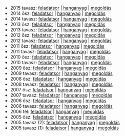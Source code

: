  - 2015 tavasz: [feladatsor](https://dari.oktatas.hu/kir/erettsegi/okev_doc/erettsegi_2015/e_francia_15maj_fl.pdf)
              | [hanganyag](https://dari.oktatas.hu/kir/erettsegi/okev_doc/erettsegi_2015/e_francia_15maj_fl.mp3)
              | [megoldás](https://dari.oktatas.hu/kir/erettsegi/okev_doc/erettsegi_2015/e_francia_15maj_ut.pdf)
 - 2014 ősz: [feladatsor](https://dari.oktatas.hu/kir/erettsegi/okev_doc/erettsegi_2014/oktober/e_francia_14okt_fl.pdf)
           | [hanganyag](https://dari.oktatas.hu/kir/erettsegi/okev_doc/erettsegi_2014/oktober/e_francia_14okt_fl.mp3)
           | [megoldás](https://dari.oktatas.hu/kir/erettsegi/okev_doc/erettsegi_2014/oktober/e_francia_14okt_ut.pdf)
 - 2014 tavasz: [feladatsor](https://dari.oktatas.hu/kir/erettsegi/okev_doc/erettsegi_2014/e_francia_14maj_fl.pdf)
              | [hanganyag](https://dari.oktatas.hu/kir/erettsegi/okev_doc/erettsegi_2014/e_francia_14maj_fl.mp3)
              | [megoldás](https://dari.oktatas.hu/kir/erettsegi/okev_doc/erettsegi_2014/e_francia_14maj_ut.pdf)
 - 2013 ősz: [feladatsor](https://dari.oktatas.hu/kir/erettsegi/okev_doc/erettsegi_2013/oktober/e_francia_13okt_fl.pdf)
           | [hanganyag](https://dari.oktatas.hu/kir/erettsegi/okev_doc/erettsegi_2013/oktober/e_francia_13okt_fl.mp3)
           | [megoldás](https://dari.oktatas.hu/kir/erettsegi/okev_doc/erettsegi_2013/oktober/e_francia_13okt_ut.pdf)
 - 2013 tavasz: [feladatsor](https://dari.oktatas.hu/kir/erettsegi/okev_doc/erettsegi_2013/e_francia_13maj_fl.pdf)
              | [hanganyag](https://dari.oktatas.hu/kir/erettsegi/okev_doc/erettsegi_2013/e_francia_13maj_fl.mp3)
              | [megoldás](https://dari.oktatas.hu/kir/erettsegi/okev_doc/erettsegi_2013/e_francia_13maj_ut.pdf)
 - 2012 ősz: [feladatsor](https://dari.oktatas.hu/kir/erettsegi/okev_doc/erettsegi_2012/oktober/e_francia_12okt_fl.pdf)
           | [hanganyag](https://dari.oktatas.hu/kir/erettsegi/okev_doc/erettsegi_2012/oktober/e_francia_12okt_fl.mp3)
           | [megoldás](https://dari.oktatas.hu/kir/erettsegi/okev_doc/erettsegi_2012/oktober/e_francia_12okt_ut.pdf)
 - 2012 tavasz: [feladatsor](https://dari.oktatas.hu/kir/erettsegi/okev_doc/erettsegi_2012/e_francia_12maj_fl.pdf)
              | [hanganyag](https://dari.oktatas.hu/kir/erettsegi/okev_doc/erettsegi_2012/e_francia_12maj_fl.mp3)
              | [megoldás](https://dari.oktatas.hu/kir/erettsegi/okev_doc/erettsegi_2012/e_francia_12maj_ut.pdf)
 - 2011 ősz: [feladatsor](https://dari.oktatas.hu/kir/erettsegi/okev_doc/erettsegi_2011/oktober/e_francia_11okt_fl.pdf)
           | [hanganyag](https://dari.oktatas.hu/kir/erettsegi/okev_doc/erettsegi_2011/oktober/e_francia_11okt_fl.mp3)
           | [megoldás](https://dari.oktatas.hu/kir/erettsegi/okev_doc/erettsegi_2011/oktober/e_francia_11okt_ut.pdf)
 - 2011 tavasz: [feladatsor](https://dari.oktatas.hu/kir/erettsegi/okev_doc/erettsegi_2011/e_francia_11maj_fl.pdf)
              | [hanganyag](https://dari.oktatas.hu/kir/erettsegi/okev_doc/erettsegi_2011/e_francia_11maj_fl.mp3)
              | [megoldás](https://dari.oktatas.hu/kir/erettsegi/okev_doc/erettsegi_2011/e_francia_11maj_ut.pdf)
 - 2010 ősz: [feladatsor](https://dari.oktatas.hu/kir/erettsegi/okev_doc/erettsegi_2010/oktober/e_francia_10okt_fl.pdf)
           | [hanganyag](https://dari.oktatas.hu/kir/erettsegi/okev_doc/erettsegi_2010/oktober/e_francia_10okt_fl.mp3)
           | [megoldás](https://dari.oktatas.hu/kir/erettsegi/okev_doc/erettsegi_2010/oktober/e_francia_10okt_ut.pdf)
 - 2010 tavasz: [feladatsor](https://dari.oktatas.hu/kir/erettsegi/okev_doc/erettsegi_2010/e_francia_10maj_fl.pdf)
              | [hanganyag](https://dari.oktatas.hu/kir/erettsegi/okev_doc/erettsegi_2010/e_francia_10maj_fl.mp3)
              | [megoldás](https://dari.oktatas.hu/kir/erettsegi/okev_doc/erettsegi_2010/e_francia_10maj_ut.pdf)
 - 2009 ősz: [feladatsor](https://dari.oktatas.hu/kir/erettsegi/okev_doc/erettsegi_2009/oktober/e_francia_09okt_fl.pdf)
           | [hanganyag](https://dari.oktatas.hu/kir/erettsegi/okev_doc/erettsegi_2009/oktober/e_francia_09okt_fl.mp3)
           | [megoldás](https://dari.oktatas.hu/kir/erettsegi/okev_doc/erettsegi_2009/oktober/e_francia_09okt_ut.pdf)
 - 2009 tavasz: [feladatsor](https://dari.oktatas.hu/kir/erettsegi/okev_doc/erettsegi_2009/e_francia_09maj_fl.pdf)
              | [hanganyag](https://dari.oktatas.hu/kir/erettsegi/okev_doc/erettsegi_2009/e_francia_09maj_fl.mp3)
              | [megoldás](https://dari.oktatas.hu/kir/erettsegi/okev_doc/erettsegi_2009/e_francia_09maj_ut.pdf)
 - 2008 ősz: [feladatsor](https://dari.oktatas.hu/kir/erettsegi/okev_doc/erettsegi_2008/oktober/e_francia_08okt_fl.pdf)
           | [hanganyag](https://dari.oktatas.hu/kir/erettsegi/okev_doc/erettsegi_2008/oktober/e_francia_08okt_fl.mp3)
           | [megoldás](https://dari.oktatas.hu/kir/erettsegi/okev_doc/erettsegi_2008/oktober/e_francia_08okt_ut.pdf)
 - 2008 tavasz: [feladatsor](https://dari.oktatas.hu/kir/erettsegi/okev_doc/erettsegi_2008/e_francia_08maj_fl.pdf)
              | [hanganyag](https://dari.oktatas.hu/kir/erettsegi/okev_doc/erettsegi_2008/e_francia_08maj_fl.mp3)
              | [megoldás](https://dari.oktatas.hu/kir/erettsegi/okev_doc/erettsegi_2008/e_francia_08maj_ut.pdf)
 - 2007 ősz: [feladatsor](https://dari.oktatas.hu/kir/erettsegi/okev_doc/erettsegi_2007/oktober/e_francia_07okt_fl.pdf)
           | [hanganyag](https://dari.oktatas.hu/kir/erettsegi/okev_doc/erettsegi_2007/oktober/e_francia_07okt_fl.mp3)
           | [megoldás](https://dari.oktatas.hu/kir/erettsegi/okev_doc/erettsegi_2007/oktober/e_francia_07okt_ut.pdf)
 - 2007 tavasz: [feladatsor](https://dari.oktatas.hu/kir/erettsegi/okev_doc/erettsegi_2007/e_francia_07maj_fl.pdf)
              | [hanganyag](https://dari.oktatas.hu/kir/erettsegi/okev_doc/erettsegi_2007/e_francia_07maj_fl.mp3)
              | [megoldás](https://dari.oktatas.hu/kir/erettsegi/okev_doc/erettsegi_2007/e_francia_07maj_ut.pdf)
 - 2006 ősz: [feladatsor](https://dari.oktatas.hu/kir/erettsegi/okev_doc/erettsegi_2006/e_francia_06okt_fl.pdf)
           | [hanganyag](https://dari.oktatas.hu/kir/erettsegi/okev_doc/erettsegi_2006/e_francia_06okt_fl.mp3)
           | [megoldás](https://dari.oktatas.hu/kir/erettsegi/okev_doc/erettsegi_2006/e_francia_06okt_ut.pdf)
 - 2006 tavasz: [feladatsor](https://dari.oktatas.hu/kir/erettsegi/okev_doc/erettsegi_2006/e_francia_06maj_fl.pdf)
              | [hanganyag](https://dari.oktatas.hu/kir/erettsegi/okev_doc/erettsegi_2006/e_francia_06maj_fl.mp3)
              | [megoldás](https://dari.oktatas.hu/kir/erettsegi/okev_doc/erettsegi_2006/e_francia_06maj_ut.pdf)
 - 2006 tél: [feladatsor](https://dari.oktatas.hu/kir/erettsegi/okev_doc/2006_1/e_francia_06febr_fl.pdf)
              | [hanganyag](https://dari.oktatas.hu/kir/erettsegi/okev_doc/2006_1/e_francia_06febr_fl.mp3)
              | [megoldás](https://dari.oktatas.hu/kir/erettsegi/okev_doc/2006_1/e_francia_06febr_ut.pdf)
 - 2005 ősz: [feladatsor](https://dari.oktatas.hu/kir/erettsegi/okev_doc/2005_osz/e_francia_05nov_fl.pdf)
           | [hanganyag](https://dari.oktatas.hu/kir/erettsegi/okev_doc/2005_osz/e_francia_05nov_fl.mp3)
           | [megoldás](https://dari.oktatas.hu/kir/erettsegi/okev_doc/2005_osz/e_francia_05nov_ut.pdf)
 - 2005 tavasz (2): [feladatsor](https://dari.oktatas.hu/kir/erettsegi/okev_doc/erettsegi_2005/e_franciaV30_fl.pdf)
              | [hanganyag](https://dari.oktatas.hu/kir/erettsegi/okev_doc/erettsegi_2005/e_franciaV30_fl.mp3)
              | [megoldás](https://dari.oktatas.hu/kir/erettsegi/okev_doc/erettsegi_2005/e_franciaV30_ut.pdf)
 - 2005 tavasz (1): [feladatsor](https://dari.oktatas.hu/kir/erettsegi/okev_doc/erettsegi_2005/e_francia_fl.pdf)
              | [hanganyag](https://dari.oktatas.hu/kir/erettsegi/okev_doc/erettsegi_2005/e_francia_fl.mp3)
              | [megoldás](https://dari.oktatas.hu/kir/erettsegi/okev_doc/erettsegi_2005/e_francia_ut.pdf)

